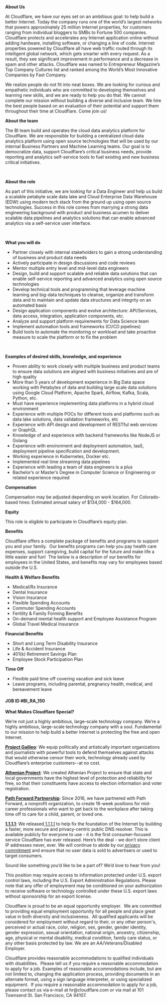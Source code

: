 <div class="content-intro">
	<div><strong>About Us</strong></div>
	<div>
		<p><span style="font-weight: 400;">At Cloudflare, we have our eyes set on an ambitious goal: to help build a better Internet. Today the company runs one of the world’s largest networks that powers approximately 25 million Internet properties, for customers ranging from individual bloggers to SMBs to Fortune 500 companies. Cloudflare protects and accelerates any Internet application online without adding hardware, installing software, or changing a line of code. Internet properties powered by Cloudflare all have web traffic routed through its intelligent global network, which gets smarter with every request. As a result, they see significant improvement in performance and a decrease in spam and other attacks. Cloudflare was named to Entrepreneur Magazine’s Top Company Cultures list and ranked among the World’s Most Innovative Companies by Fast Company.</span><span style="font-weight: 400;">&nbsp;</span></p>
		<p><span style="font-weight: 400;">We realize people do not fit into neat boxes. We are looking for curious and empathetic individuals who are committed to developing themselves and learning new skills, and we are ready to help you do that. We cannot complete our mission without building a diverse and inclusive team. We hire the best people based on an evaluation of their potential and support them throughout their time at Cloudflare. Come join us!&nbsp;</span></p>
	</div>
</div>
<p><strong>About the team&nbsp;&nbsp;</strong></p>
<p><span style="font-weight: 400;">The BI team build and operates the cloud data analytics platform for Cloudflare. We are responsible for building a centralized cloud data analytics platform using open source technologies that will be used by our internal Business Partners and Machine Learning teams. Our goal is to democratize data, support Cloudflare’s critical business needs, provide reporting and analytics self-service tools to fuel existing and new business critical initiatives.</span></p>
<p>&nbsp;</p>
<p><strong>About the role</strong></p>
<p><span style="font-weight: 400;">As part of this initiative, we are looking for a Data Engineer and help us build a scalable petabyte scale data lake and Cloud Enterprise Data Warehouse (EDW) using modern tech stack from the ground up using open source technologies. Success in this role comes from marrying a strong data engineering background with product and business acumen to deliver scalable data pipelines and analytics solutions that can enable advanced analytics via a self-service user interface.</span></p>
<p>&nbsp;</p>
<p><strong>What you will do</strong></p>
<ul>
	<li style="font-weight: 400;"><span style="font-weight: 400;">Partner closely with internal stakeholders to gain a strong understanding of business and product data needs</span></li>
	<li style="font-weight: 400;"><span style="font-weight: 400;">Actively participate in design discussions and code reviews</span></li>
	<li style="font-weight: 400;"><span style="font-weight: 400;">Mentor multiple entry level and mid-level data engineers</span></li>
	<li style="font-weight: 400;"><span style="font-weight: 400;">Design, build and support scalable and reliable data solutions that can enable self-service reporting and advanced analytics using open source technologies</span></li>
	<li style="font-weight: 400;"><span style="font-weight: 400;">Develop technical tools and programming that leverage machine learning and big-data techniques to cleanse, organize and transform data and to maintain and update data structures and integrity on an automated basis</span></li>
	<li style="font-weight: 400;"><span style="font-weight: 400;">Design application components and evolve architecture: API/Services, data access, integration, application components, etc.</span></li>
	<li style="font-weight: 400;"><span style="font-weight: 400;">Analyze and support platform requirements for Data Science team</span></li>
	<li style="font-weight: 400;"><span style="font-weight: 400;">Implement automation tools and frameworks (CI/CD pipelines)</span></li>
	<li style="font-weight: 400;"><span style="font-weight: 400;">Build tools to automate the monitoring or workload and take proactive measure to scale the platform or to fix the problem&nbsp;</span></li>
</ul>
<p>&nbsp;</p>
<p><strong>Examples of desired skills, knowledge, and experience&nbsp;</strong></p>
<ul>
	<li style="font-weight: 400;"><span style="font-weight: 400;">Proven ability to work closely with multiple business and product teams to ensure data solutions are aligned with business initiatives and are of high quality</span></li>
	<li style="font-weight: 400;"><span style="font-weight: 400;">More than 5 years of development experience in Big Data space working with Petabytes of data and building large scale data solutions using Google Cloud Platform, Apache Spark, Airflow, Kafka, Scala, Python, etc.</span></li>
	<li style="font-weight: 400;"><span style="font-weight: 400;">Must have experience implementing data platforms in a hybrid cloud environment</span></li>
	<li style="font-weight: 400;"><span style="font-weight: 400;">Experience with multiple POCs for different tools and platforms such as data lake solutions, data validation frameworks, etc</span></li>
	<li style="font-weight: 400;"><span style="font-weight: 400;">Experience with API design and development of RESTful web services or GraphQL</span></li>
	<li style="font-weight: 400;"><span style="font-weight: 400;">Knowledge of and experience with backend frameworks like NodeJS or Golang</span></li>
	<li style="font-weight: 400;"><span style="font-weight: 400;">Experience with environment and deployment automation, IaaS, deployment pipeline specification and development.</span></li>
	<li style="font-weight: 400;"><span style="font-weight: 400;">Working experience in Kubernetes, Docker etc.</span></li>
	<li style="font-weight: 400;"><span style="font-weight: 400;">Implemented real time streaming data pipelines</span></li>
	<li style="font-weight: 400;"><span style="font-weight: 400;">Experience with leading a team of data engineers is a plus</span></li>
	<li style="font-weight: 400;"><span style="font-weight: 400;">Bachelor’s or Master’s Degree in Computer Science or Engineering or related experience required</span></li>
</ul>
<p><strong>Compensation</strong></p>
<p><span style="font-weight: 400;">Compensation may be adjusted depending on work location. For Colorado-based hires: Estimated annual salary of $<span data-sheets-value="{&quot;1&quot;:3,&quot;3&quot;:134000}" data-sheets-userformat="{&quot;2&quot;:515,&quot;3&quot;:{&quot;1&quot;:0},&quot;4&quot;:{&quot;1&quot;:2,&quot;2&quot;:15724527},&quot;12&quot;:0}">134,000</span> - $<span data-sheets-value="{&quot;1&quot;:3,&quot;3&quot;:164000}" data-sheets-userformat="{&quot;2&quot;:515,&quot;3&quot;:{&quot;1&quot;:0},&quot;4&quot;:{&quot;1&quot;:2,&quot;2&quot;:15724527},&quot;12&quot;:0}">164,000</span>.</span></p>
<p><strong>Equity</strong></p>
<p><span style="font-weight: 400;">This role is eligible to participate in Cloudflare’s equity plan.</span></p>
<p><strong>Benefits</strong></p>
<p><span style="font-weight: 400;">Cloudflare offers a complete package of benefits and programs to support you and your family.&nbsp; Our benefits programs can help you pay health care expenses, support caregiving, build capital for the future and make life a little easier and fun!&nbsp; The below is a description of our benefits for employees in the United States, and benefits may vary for employees based outside the U.S.</span></p>
<p><strong>Health &amp; Welfare Benefits</strong></p>
<ul>
	<li style="font-weight: 400;"><span style="font-weight: 400;">Medical/Rx Insurance</span></li>
	<li style="font-weight: 400;"><span style="font-weight: 400;">Dental Insurance</span></li>
	<li style="font-weight: 400;"><span style="font-weight: 400;">Vision Insurance</span></li>
	<li style="font-weight: 400;"><span style="font-weight: 400;">Flexible Spending Accounts</span></li>
	<li style="font-weight: 400;"><span style="font-weight: 400;">Commuter Spending Accounts</span></li>
	<li style="font-weight: 400;"><span style="font-weight: 400;">Fertility &amp; Family Forming Benefits</span></li>
	<li style="font-weight: 400;"><span style="font-weight: 400;">On-demand mental health support and Employee Assistance Program</span></li>
	<li style="font-weight: 400;"><span style="font-weight: 400;">Global Travel Medical Insurance</span></li>
</ul>
<p><strong>Financial Benefits</strong></p>
<ul>
	<li style="font-weight: 400;"><span style="font-weight: 400;">Short and Long Term Disability Insurance</span></li>
	<li style="font-weight: 400;"><span style="font-weight: 400;">Life &amp; Accident Insurance</span></li>
	<li style="font-weight: 400;"><span style="font-weight: 400;">401(k) Retirement Savings Plan</span></li>
	<li style="font-weight: 400;"><span style="font-weight: 400;">Employee Stock Participation Plan</span></li>
</ul>
<p><strong>Time Off</strong></p>
<ul>
	<li style="font-weight: 400;"><span style="font-weight: 400;">Flexible paid time off covering vacation and sick leave</span></li>
	<li style="font-weight: 400;"><span style="font-weight: 400;">Leave programs, including parental, pregnancy health, medical, and bereavement leave</span></li>
</ul>
<h4><strong>JOB ID #BI_RA_150</strong></h4>
<div class="content-conclusion">
	<p><strong>What Makes Cloudflare Special?</strong></p>
	<p><span style="font-weight: 400;">We’re not just a highly ambitious, large-scale technology company. We’re a highly ambitious, large-scale technology company with a soul. Fundamental to our mission to help build a better Internet is protecting the free and open Internet.</span></p>
	<p><a href="https://blog.cloudflare.com/protecting-free-expression-online/"><strong>Project Galileo</strong></a><span style="font-weight: 400;">: We equip politically and artistically important organizations and journalists with powerful tools to defend themselves against attacks that would otherwise censor their work, technology already used by Cloudflare’s enterprise customers--at no cost.</span></p>
	<p><strong><a href="https://www.cloudflare.com/athenian/">Athenian Project</a></strong><span style="font-weight: 400;">: We created Athenian Project to ensure that state and local governments have the highest level of protection and reliability for free, so that their constituents have access to election information and voter registration.</span></p>
	<p><a href="https://blog.cloudflare.com/tag/path-forward/"><strong>Path Forward Partnership</strong></a><span style="font-weight: 400;">: Since 2016, we have partnered with Path Forward, a nonprofit organization, to create 16-week positions for mid-career professionals who want to get back to the workplace after taking time off to care for a child, parent, or loved one.</span></p>
	<p><a href="https://1.1.1.1/"><strong>1.1.1.1</strong></a><span style="font-weight: 400;">: We released</span><a href="https://1.1.1.1/"> <span style="font-weight: 400;">1.1.1.1</span></a><span style="font-weight: 400;"> to help fix the foundation of the Internet by building a faster, more secure and privacy-centric public DNS resolver. This is available publicly for everyone to use - it is the first consumer-focused service Cloudflare has ever released. Here’s the deal - we don’t store client IP addresses never, ever. We will continue to abide by our</span><a href="https://developers.cloudflare.com/1.1.1.1/privacy/public-dns-resolver"> privacy commitment</a><span style="font-weight: 400;"> and ensure that no user data is sold to advertisers or used to target consumers.</span></p>
	<p><span style="font-weight: 400;">Sound like something you’d like to be a part of? We’d love to hear from you!</span></p>
	<p><span style="font-weight: 400;">This position may require access to information protected under U.S. export control laws, including the U.S. Export Administration Regulations. Please note that any offer of employment may be conditioned on your authorization to receive software or technology controlled under these U.S. export laws without sponsorship for an export license.</span></p>
	<p><span style="font-weight: 400;">Cloudflare is proud to be an equal opportunity employer. &nbsp;We are committed to providing equal employment opportunity for all people and place great value in both diversity and inclusiveness. &nbsp;All qualified applicants will be considered for employment without regard to their, or any other person's, perceived or actual</span> <span style="font-weight: 400;">race, color, religion, sex, gender, gender identity, gender expression, sexual orientation, national origin, ancestry, citizenship, age, physical or mental disability, medical condition, family care status, or any other basis protected by law. </span><span style="font-weight: 400;">We are an AA/Veterans/Disabled Employer.</span></p>
	<p><span style="font-weight: 400;">Cloudflare provides reasonable accommodations to qualified individuals with disabilities. &nbsp;Please tell us if you require a reasonable accommodation to apply for a job. Examples of reasonable accommodations include, but are not limited to, changing the application process, providing documents in an alternate format, using a sign language interpreter, or using specialized equipment. &nbsp;If you require a reasonable accommodation to apply for a job, please contact us via e-mail at </span><span style="font-weight: 400;">hr@cloudflare.com</span><span style="font-weight: 400;"> or via mail at 101 Townsend St. San Francisco, CA 94107.</span></p>
</div>